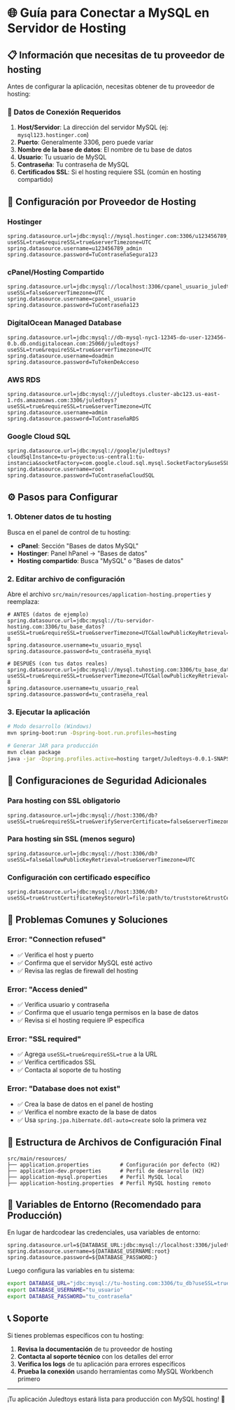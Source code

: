 # 🌐 Guía para Conectar a MySQL en Servidor de Hosting

## 📋 Información que necesitas de tu proveedor de hosting

Antes de configurar la aplicación, necesitas obtener de tu proveedor de hosting:

### 🔧 Datos de Conexión Requeridos
1. **Host/Servidor**: La dirección del servidor MySQL (ej: `mysql123.hostinger.com`)
2. **Puerto**: Generalmente 3306, pero puede variar
3. **Nombre de la base de datos**: El nombre de tu base de datos
4. **Usuario**: Tu usuario de MySQL
5. **Contraseña**: Tu contraseña de MySQL
6. **Certificados SSL**: Si el hosting requiere SSL (común en hosting compartido)

## 🏢 Configuración por Proveedor de Hosting

### Hostinger
```properties
spring.datasource.url=jdbc:mysql://mysql.hostinger.com:3306/u123456789_juledtoys?useSSL=true&requireSSL=true&serverTimezone=UTC
spring.datasource.username=u123456789_admin
spring.datasource.password=TuContraseñaSegura123
```

### cPanel/Hosting Compartido
```properties
spring.datasource.url=jdbc:mysql://localhost:3306/cpanel_usuario_juledtoys?useSSL=false&serverTimezone=UTC
spring.datasource.username=cpanel_usuario
spring.datasource.password=TuContraseña123
```

### DigitalOcean Managed Database
```properties
spring.datasource.url=jdbc:mysql://db-mysql-nyc1-12345-do-user-123456-0.b.db.ondigitalocean.com:25060/juledtoys?useSSL=true&requireSSL=true&serverTimezone=UTC
spring.datasource.username=doadmin
spring.datasource.password=TuTokenDeAcceso
```

### AWS RDS
```properties
spring.datasource.url=jdbc:mysql://juledtoys.cluster-abc123.us-east-1.rds.amazonaws.com:3306/juledtoys?useSSL=true&requireSSL=true&serverTimezone=UTC
spring.datasource.username=admin
spring.datasource.password=TuContraseñaRDS
```

### Google Cloud SQL
```properties
spring.datasource.url=jdbc:mysql://google/juledtoys?cloudSqlInstance=tu-proyecto:us-central1:tu-instancia&socketFactory=com.google.cloud.sql.mysql.SocketFactory&useSSL=true
spring.datasource.username=root
spring.datasource.password=TuContraseñaCloudSQL
```

## ⚙️ Pasos para Configurar

### 1. Obtener datos de tu hosting
Busca en el panel de control de tu hosting:
- **cPanel**: Sección "Bases de datos MySQL"
- **Hostinger**: Panel hPanel → "Bases de datos"
- **Hosting compartido**: Busca "MySQL" o "Bases de datos"

### 2. Editar archivo de configuración
Abre el archivo `src/main/resources/application-hosting.properties` y reemplaza:

```properties
# ANTES (datos de ejemplo)
spring.datasource.url=jdbc:mysql://tu-servidor-hosting.com:3306/tu_base_datos?useSSL=true&requireSSL=true&serverTimezone=UTC&allowPublicKeyRetrieval=true&useUnicode=true&characterEncoding=UTF-8
spring.datasource.username=tu_usuario_mysql
spring.datasource.password=tu_contraseña_mysql

# DESPUÉS (con tus datos reales)
spring.datasource.url=jdbc:mysql://mysql.tuhosting.com:3306/tu_base_datos_real?useSSL=true&requireSSL=true&serverTimezone=UTC&allowPublicKeyRetrieval=true&useUnicode=true&characterEncoding=UTF-8
spring.datasource.username=tu_usuario_real
spring.datasource.password=tu_contraseña_real
```

### 3. Ejecutar la aplicación
```bash
# Modo desarrollo (Windows)
mvn spring-boot:run -Dspring-boot.run.profiles=hosting

# Generar JAR para producción
mvn clean package
java -jar -Dspring.profiles.active=hosting target/Juledtoys-0.0.1-SNAPSHOT.jar
```

## 🔐 Configuraciones de Seguridad Adicionales

### Para hosting con SSL obligatorio
```properties
spring.datasource.url=jdbc:mysql://host:3306/db?useSSL=true&requireSSL=true&verifyServerCertificate=false&serverTimezone=UTC
```

### Para hosting sin SSL (menos seguro)
```properties
spring.datasource.url=jdbc:mysql://host:3306/db?useSSL=false&allowPublicKeyRetrieval=true&serverTimezone=UTC
```

### Configuración con certificado específico
```properties
spring.datasource.url=jdbc:mysql://host:3306/db?useSSL=true&trustCertificateKeyStoreUrl=file:path/to/truststore&trustCertificateKeyStorePassword=password
```

## 🚨 Problemas Comunes y Soluciones

### Error: "Connection refused"
- ✅ Verifica el host y puerto
- ✅ Confirma que el servidor MySQL esté activo
- ✅ Revisa las reglas de firewall del hosting

### Error: "Access denied"
- ✅ Verifica usuario y contraseña
- ✅ Confirma que el usuario tenga permisos en la base de datos
- ✅ Revisa si el hosting requiere IP específica

### Error: "SSL required"
- ✅ Agrega `useSSL=true&requireSSL=true` a la URL
- ✅ Verifica certificados SSL
- ✅ Contacta al soporte de tu hosting

### Error: "Database does not exist"
- ✅ Crea la base de datos en el panel de hosting
- ✅ Verifica el nombre exacto de la base de datos
- ✅ Usa `spring.jpa.hibernate.ddl-auto=create` solo la primera vez

## 📁 Estructura de Archivos de Configuración Final

```
src/main/resources/
├── application.properties          # Configuración por defecto (H2)
├── application-dev.properties      # Perfil de desarrollo (H2)
├── application-mysql.properties    # Perfil MySQL local
├── application-hosting.properties  # Perfil MySQL hosting remoto
```

## 🎯 Variables de Entorno (Recomendado para Producción)

En lugar de hardcodear las credenciales, usa variables de entorno:

```properties
spring.datasource.url=${DATABASE_URL:jdbc:mysql://localhost:3306/juledtoys}
spring.datasource.username=${DATABASE_USERNAME:root}
spring.datasource.password=${DATABASE_PASSWORD:}
```

Luego configura las variables en tu sistema:
```bash
export DATABASE_URL="jdbc:mysql://tu-hosting.com:3306/tu_db?useSSL=true"
export DATABASE_USERNAME="tu_usuario"
export DATABASE_PASSWORD="tu_contraseña"
```

## 📞 Soporte

Si tienes problemas específicos con tu hosting:

1. **Revisa la documentación** de tu proveedor de hosting
2. **Contacta al soporte técnico** con los detalles del error
3. **Verifica los logs** de tu aplicación para errores específicos
4. **Prueba la conexión** usando herramientas como MySQL Workbench primero

---

¡Tu aplicación Juledtoys estará lista para producción con MySQL hosting! 🚀